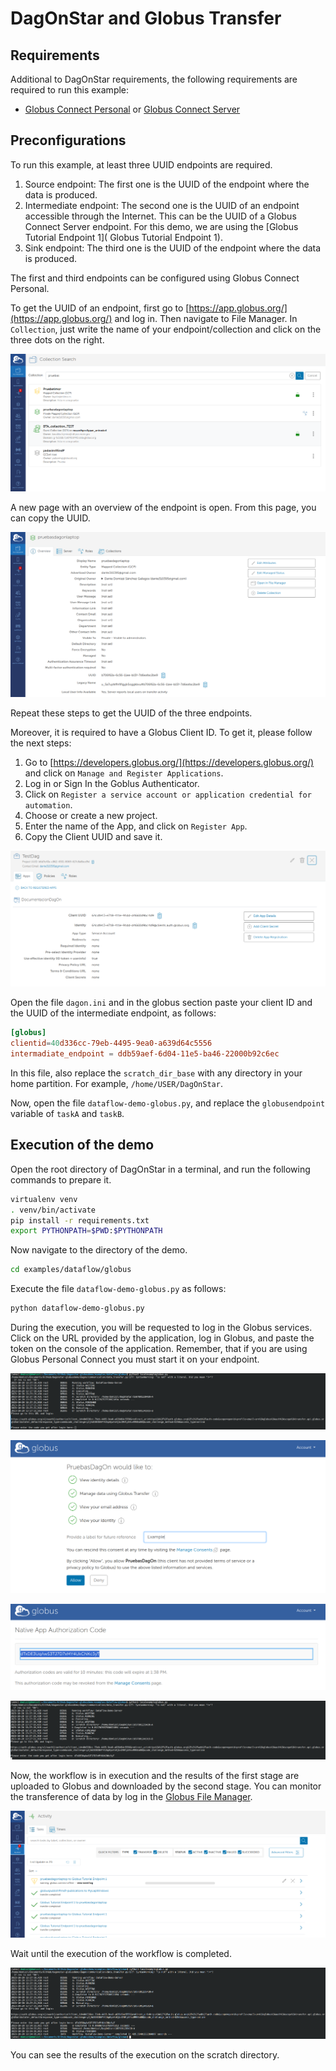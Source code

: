 # DagOnStar and Globus Transfer


## Requirements


Additional to DagOnStar requirements, the following requirements are required to run this example:


* [Globus Connect Personal](https://www.globus.org/globus-connect-personal) or [Globus Connect Server](https://www.globus.org/globus-connect-server)


## Preconfigurations


To run this example, at least three UUID endpoints are required.


1. Source endpoint: The first one is the UUID of the endpoint where the data is produced.
2. Intermediate endpoint: The second one is the UUID of an endpoint accessible through the Internet. This can be the UUID of a Globus Connect Server endpoint. For this demo, we are using the [Globus Tutorial Endpoint 1]( Globus Tutorial Endpoint 1).
3. Sink endpoint: The third one is the UUID of the endpoint where the data is produced.


The first and third endpoints can be configured using Globus Connect Personal.


To get the UUID of an endpoint, first go to [https://app.globus.org/](https://app.globus.org/) and log in. Then navigate to File Manager. In ```Collection```, just write the name of your endpoint/collection and click on the three dots on the right.


![Searching an endpoint.](figs/endpointuuid.png)


A new page with an overview of the endpoint is open. From this page, you can copy the UUID.


![Data of an endpoint.](figs/endpointinfo.png)


Repeat these steps to get the UUID of the three endpoints.


Moreover, it is required to have a Globus Client ID. To get it, please follow the next steps:


1. Go to [https://developers.globus.org/](https://developers.globus.org/) and click on ```Manage and Register Applications```.
2. Log in or Sign In the Goblus Authenticator.
3. Click on ```Register a service account or application credential for automation```.
4. Choose or create a new project.
5. Enter the name of the App, and click on ```Register App```.
6. Copy the Client UUID and save it.


![ClientUUID.](figs/clientuuid.png)




Open the file ```dagon.ini``` and in the globus section paste your client ID and the UUID of the intermediate endpoint, as follows:


```conf
[globus]
clientid=40d336cc-79eb-4495-9ea0-a639d64c5556
intermadiate_endpoint = ddb59aef-6d04-11e5-ba46-22000b92c6ec
```


In this file, also replace the ```scratch_dir_base``` with any directory in your home partition. For example, ```/home/USER/DagOnStar```.

Now, open the file ```dataflow-demo-globus.py```, and replace the ```globusendpoint``` variable of ```taskA``` and ```taskB```.


## Execution of the demo


Open the root directory of DagOnStar in a terminal, and run the following commands to prepare it.


```bash
virtualenv venv
. venv/bin/activate
pip install -r requirements.txt
export PYTHONPATH=$PWD:$PYTHONPATH
```


Now navigate to the directory of the demo.


```bash
cd examples/dataflow/globus
```

Execute the file ```dataflow-demo-globus.py``` as follows:

```bash 
python dataflow-demo-globus.py
```


During the execution, you will be requested to log in the Globus services. Click on the URL provided by the application, log in Globus, and paste the token on the console of the application. Remember, that if you are using Globus Personal Connect you must start it on your endpoint.


![globusauth.](figs/globusauth.png)


![globusauth.](figs/globusappname.png)


![globusauth.](figs/authcode.png)


![globusauth.](figs/codecoped.png)


Now, the workflow is in execution and the results of the first stage are uploaded to Globus and downloaded by the second stage. You can monitor the transference of data by log in the [Globus File Manager](https://app.globus.org/activity).


![monitor.](figs/monitor.png)


Wait until the execution of the workflow is completed.


![completed](figs/completed.png)


You can see the results of the execution on the scratch directory.



